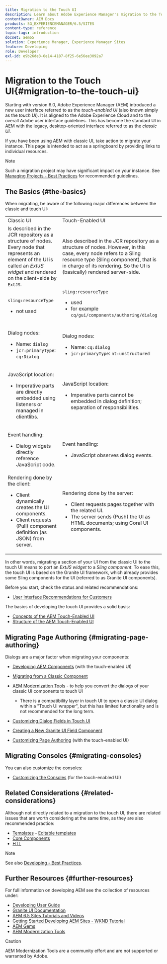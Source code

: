 ```yaml
---
title: Migration to the Touch UI
description: Learn about Adobe Experience Manager's migration to the Touch UI and how it affects you.
contentOwner: AEM Docs
products: SG_EXPERIENCEMANAGER/6.5/SITES
content-type: reference
topic-tags: introduction
docset: aem65
solution: Experience Manager, Experience Manager Sites
feature: Developing
role: Developer
exl-id: e9b26de3-6e14-4187-8f25-6e56ee3092a7
---
```

# Migration to the Touch UI{#migration-to-the-touch-ui}

Starting with version 6.0, Adobe Experience Manager (AEM) introduced a new user interface referred to as the *touch-enabled UI* (also known simply as the *touch UI*). It is aligned to the Adobe Experience Cloud and to the overall Adobe user interface guidelines. This has become the standard UI in AEM with the legacy, desktop-oriented interface referred to as the *classic UI*.

If you have been using AEM with classic UI, take action to migrate your instance. This page is intended to act as a springboard by providing links to individual resources.

>[!NOTE]
>
>Such a migration project may have significant impact on your instance. See [Managing Projects - Best Practices](/help/managing/best-practices.md) for recommended guidelines.

## The Basics {#the-basics}

When migrating, be aware of the following major differences between the classic and touch UI:

<table>
 <tbody>
  <tr>
   <td>Classic UI</td>
   <td>Touch-Enabled UI</td>
  </tr>
  <tr>
   <td>Is described in the JCR repository as a structure of nodes. Every node that represents an element of the UI is called an <em>ExtJS widget</em> and rendered on the client-side by <code>ExtJS</code>.</td>
   <td>Also described in the JCR repository as a structure of nodes. However, in this case, every node refers to a Sling resource type (Sling component), that is in charge of its rendering. So the UI is (basically) rendered server-side.</td>
  </tr>
  <tr>
   <td><p><code>sling:resourceType</code></p>
    <ul>
     <li>not used</li>
    </ul> </td>
   <td><code>sling:resourceType</code>
    <ul>
     <li>used</li>
     <li>for example<br /> <code>cq/gui/components/authoring/dialog</code><br /> </li>
    </ul> </td>
  </tr>
  <tr>
   <td><p>Dialog nodes:</p>
    <ul>
     <li>Name: <code>dialog</code></li>
     <li><code>jcr:primaryType</code>: <code>cq:Dialog</code></li>
    </ul> </td>
   <td><p>Dialog nodes:</p>
    <ul>
     <li>Name: <code>cq:dialog</code></li>
     <li><code>jcr:primaryType</code>: <code>nt:unstructured</code></li>
    </ul> </td>
  </tr>
  <tr>
   <td><p>JavaScript location:</p>
    <ul>
     <li>Imperative parts are directly embedded using listeners or managed in clientlibs.</li>
    </ul> </td>
   <td><p>JavaScript location:</p>
    <ul>
     <li>Imperative parts cannot be embedded in dialog definition; separation of responsibilities.</li>
    </ul> </td>
  </tr>
  <tr>
   <td><p>Event handling:</p>
    <ul>
     <li>Dialog widgets directly reference JavaScript code.</li>
    </ul> </td>
   <td><p>Event handling:</p>
    <ul>
     <li>JavaScript observes dialog events.</li>
    </ul> </td>
  </tr>
  <tr>
   <td>Rendering done by the client:
    <ul>
     <li>Client dynamically creates the UI components.</li>
     <li>Client requests (Pull) component definition (as JSON) from server.</li>
    </ul> </td>
   <td>Rendering done by the server:
    <ul>
     <li>Client requests pages together with the related UI.</li>
     <li>The server sends (Push) the UI as HTML documents; using Coral UI components.<br /> </li>
    </ul> </td>
  </tr>
 </tbody>
</table>

In other words, migrating a section of your UI from the classic UI to the touch UI means to port an *ExtJS widget* to a *Sling component*. To ease this, the touch UI is based on the Granite UI framework, which already provides some Sling components for the UI (referred to as Granite UI components).

Before you start, check the status and related recommendations:

* [User Interface Recommendations for Customers](/help/sites-deploying/ui-recommendations.md)

The basics of developing the touch UI provides a solid basis:

* [Concepts of the AEM Touch-Enabled UI](/help/sites-developing/touch-ui-concepts.md)
* [Structure of the AEM Touch-Enabled UI](/help/sites-developing/touch-ui-structure.md)

## Migrating Page Authoring {#migrating-page-authoring}

Dialogs are a major factor when migrating your components:

* [Developing AEM Components](/help/sites-developing/developing-components.md) (with the touch-enabled UI)
* [Migrating from a Classic Component](/help/sites-developing/developing-components.md#migrating-from-a-classic-component)
* [AEM Modernization Tools](/help/sites-developing/modernization-tools.md) - to help you convert the dialogs of your classic UI components to touch UI

    * There is a compatibility layer in touch UI to open a classic UI dialog within a "Touch UI wrapper", but this has limited functionality and is not recommended for the long term.

* [Customizing Dialog Fields in Touch UI](https://helpx.adobe.com/experience-manager/kt/eseminars/gems/aem-customizing-dialog-fields-in-touch-ui.html)
* [Creating a New Granite UI Field Component](/help/sites-developing/granite-ui-component.md)
* [Customizing Page Authoring](/help/sites-developing/customizing-page-authoring-touch.md) (with the touch-enabled UI)

## Migrating Consoles {#migrating-consoles}

You can also customize the consoles:

* [Customizing the Consoles](/help/sites-developing/customizing-consoles-touch.md) (for the touch-enabled UI)

## Related Considerations {#related-considerations}

Although not directly related to a migration to the touch UI, there are related issues that are worth considering at the same time, as they are also recommended practice:

* [Templates](/help/sites-developing/templates.md) - [Editable templates](/help/sites-developing/page-templates-editable.md)
* [Core Components](https://experienceleague.adobe.com/docs/experience-manager-core-components/using/introduction.html)
* [HTL](https://experienceleague.adobe.com/docs/experience-manager-htl/content/overview.html)

>[!NOTE]
>
>See also [Developing - Best Practices](/help/sites-developing/best-practices.md).

## Further Resources {#further-resources}

For full information on developing AEM see the collection of resources under:

* [Developing User Guide](/help/sites-developing/getting-started.md)
* [Granite UI Documentation](https://developer.adobe.com/experience-manager/reference-materials/6-5/granite-ui/api/jcr_root/libs/granite/ui/index.html)
* [AEM 6.5 Sites Tutorials and Videos](https://experienceleague.adobe.com/docs/experience-manager-learn/sites/overview.html)
* [Getting Started Developing AEM Sites - WKND Tutorial](/help/sites-developing/getting-started.md)
* [AEM Gems](https://experienceleague.adobe.com/docs/events/experience-manager-gems-recordings/overview.html)
* [AEM Modernization Tools](https://opensource.adobe.com/aem-modernize-tools/)

>[!CAUTION]
>
>AEM Modernization Tools are a community effort and are not supported or warranted by Adobe.

